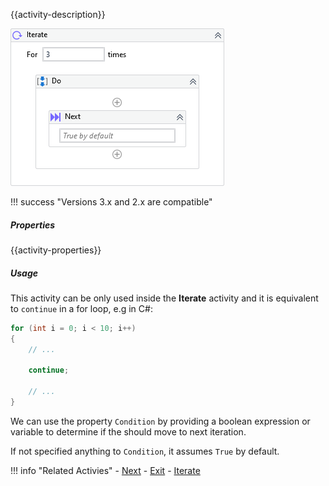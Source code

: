 {{activity-description}}

![](../img/activities/Iterate.png)

!!! success "Versions 3.x and 2.x are compatible"
    
##### Properties

{{activity-properties}}

##### Usage

This activity can be only used inside the **Iterate** activity and it is equivalent to `continue` in a for loop, e.g in C#:


``` csharp
for (int i = 0; i < 10; i++)
{
    // ...

    continue;
    
    // ...
}
```

We can use the property `Condition` by providing a boolean expression or variable to determine if the should move to next iteration.

If not specified anything to `Condition`, it assumes `True` by default.

!!! info "Related Activies"
    - [Next](Next.md)
    - [Exit](Exit.md) 
    - [Iterate](Iterate.md)